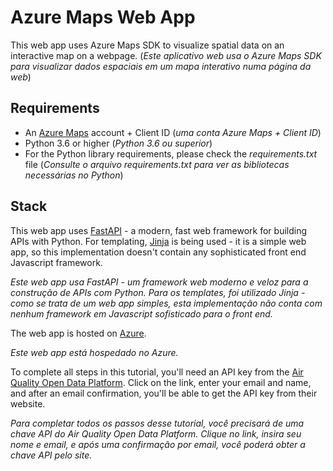 # Azure Maps Web App

This web app uses Azure Maps SDK to visualize spatial data on an interactive map on a webpage.
(_Este aplicativo web usa o Azure Maps SDK para visualizar dados espaciais em um mapa interativo numa página da web_)

## Requirements

- An [Azure Maps](./APIKEY.md) account + Client ID (_uma conta Azure Maps + Client ID_)
- Python 3.6 or higher (_Python 3.6 ou superior_)
- For the Python library requirements, please check the _requirements.txt_ file (_Consulte o arquivo requirements.txt para ver as bibliotecas necessárias no Python_)

## Stack

This web app uses [FastAPI](https://fastapi.tiangolo.com/) - a modern, fast web framework for building APIs with Python. For templating, [Jinja](https://jinja.palletsprojects.com/en/2.11.x/) is being used - it is a simple web app, so this implementation doesn't contain any sophisticated front end Javascript framework.

_Este web app usa FastAPI - um framework web moderno e veloz para a construção de APIs com Python. Para os templates, foi utilizado Jinja - como se trata de um web app simples, esta implementação não conta com nenhum framework em Javascript sofisticado para o front end._

The web app is hosted on [Azure](https://portal.azure.com/).

_Este web app está hospedado no Azure._

To complete all steps in this tutorial, you'll need an API key from the [Air Quality Open Data Platform](https://aqicn.org/data-platform/token/#/). Click on the link, enter your email and name, and after an email confirmation, you'll be able to get the API key from their website.

_Para completar todos os passos desse tutorial, você precisará de uma chave API do Air Quality Open Data Platform. Clique no link, insira seu nome e email, e após uma confirmação por email, você poderá obter a chave API pelo site._
